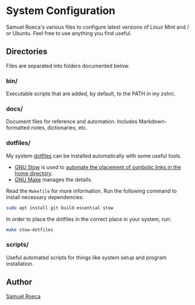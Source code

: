 # System Configuration

Samuel Roeca's various files to configure latest versions of Linux Mint and / or Ubuntu. Feel free to use anything you find useful.

## Directories

Files are separated into folders documented below.

### bin/

Executable scripts that are added, by default, to the PATH in my zshrc.

### docs/

Document files for reference and automation. Includes Markdown-formatted notes, dictionaries, etc.

### dotfiles/

My system [dotfiles](https://wiki.archlinux.org/index.php/Dotfiles) can be installed automatically with some useful tools.

- [GNU Stow](https://www.gnu.org/software/stow/) is used to [automate the placement of symbolic links in the home directory](https://alexpearce.me/2016/02/managing-dotfiles-with-stow/).
- [GNU Make](https://www.gnu.org/software/make/) manages the details.

Read the `Makefile` for more information. Run the following command to install necessary dependencies:

```bash
sudo apt install git build-essential stow
```

In order to place the dotfiles in the correct place in your system, run:


```bash
make stow-dotfiles
```

### scripts/

Useful automated scripts for things like system setup and program installation.

## Author

[Samuel Roeca](https://samroeca.com/)
